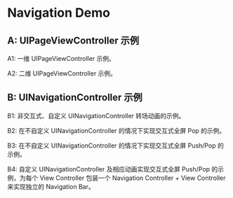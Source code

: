 # Navigation Demo

## A: UIPageViewController 示例

A1: 一维 UIPageViewController 示例。

A2: 二维 UIPageViewController 示例。

## B: UINavigationController 示例

B1: 非交互式、自定义 UINavigationController 转场动画的示例。

B2: 在不自定义 UINavigationController 的情况下实现交互式全屏 Pop 的示例。

B3: 在不自定义 UINavigationController 的情况下实现交互式全屏 Push/Pop 的示例。

B4: 自定义 UINavigationController 及相应动画实现交互式全屏 Push/Pop 的示例，为每个 View Controller 包装一个 Navigation Controller + View Controller 来实现独立的 Navigation Bar。

